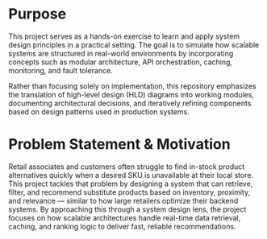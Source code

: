 # Purpose

This project serves as a hands-on exercise to learn and apply system design principles in a practical setting. The goal is to simulate how scalable systems are structured in real-world environments by incorporating concepts such as modular architecture, API orchestration, caching, monitoring, and fault tolerance.

Rather than focusing solely on implementation, this repository emphasizes the translation of high-level design (HLD) diagrams into working modules, documenting architectural decisions, and iteratively refining components based on design patterns used in production systems.

# Problem Statement & Motivation

Retail associates and customers often struggle to find in-stock product alternatives quickly when a desired SKU is unavailable at their local store. This project tackles that problem by designing a system that can retrieve, filter, and recommend substitute products based on inventory, proximity, and relevance — similar to how large retailers optimize their backend systems. By approaching this through a system design lens, the project focuses on how scalable architectures handle real-time data retrieval, caching, and ranking logic to deliver fast, reliable recommendations.